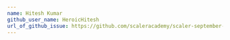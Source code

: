 ```yaml
---
name: Hitesh Kumar
github_user_name: HeroicHitesh
url_of_github_issue: https://github.com/scaleracademy/scaler-september-open-source-challenge/issues/278
---
```

